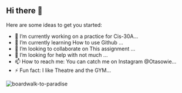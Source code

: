 ## Hi there 👋



Here are some ideas to get you started:

- 🔭 I’m currently working on a practice for Cis-30A...
- 🌱 I’m currently learning How to use Github ...
- 👯 I’m looking to collaborate on This assignment ...
- 🤔 I’m looking for help with not much  ...
- 📫 How to reach me: You can catch me on Instagram @Otasowie...
- ⚡ Fun fact: I like Theatre and the GYM...

![boardwalk-to-paradise](https://github.com/user-attachments/assets/6b28fab2-ab34-4167-b8b2-5714ad0d43ad)


 
